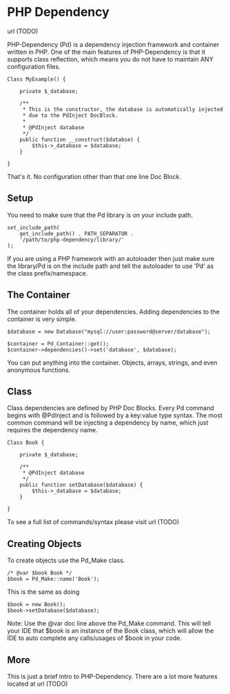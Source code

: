 # PHP Dependency #

url (TODO)

PHP-Dependency (Pd) is a dependency injection framework and container written
in PHP.  One of the main features of PHP-Dependency is that it supports
class reflection, which means you do not have to maintain ANY configuration
files.

    Class MyExample() {

        private $_database;

        /**
         * This is the constructor, the database is automatically injected
         * due to the PdInject DocBlock.
         *
         * @PdInject database
         */
        public function __construct($databse) {
            $this->_database = $database;
        }

    }

That's it.  No configuration other than that one line Doc Block.

## Setup ##

You need to make sure that the Pd library is on your include path.

    set_include_path(
        get_include_path() . PATH_SEPARATOR .
        '/path/to/php-dependency/library/'
    );

If you are using a PHP framework with an autoloader then just make sure
the library/Pd is on the include path and tell the autoloader to use 'Pd'
as the class prefix/namespace.

## The Container ##

The container holds all of your dependencies.  Adding dependencies to the
container is very simple.

    $database = new Database("mysql://user:password@server/database");

    $container = Pd_Container::get();
    $container->dependencies()->set('database', $database);

You can put anything into the container.  Objects, arrays, strings, and even
anonymous functions.

## Class ##

Class dependencies are defined by PHP Doc Blocks.  Every Pd command begins with
@PdInject and is followed by a key:value type syntax.  The most common command
will be injecting a dependency by name, which just requires the dependency name.

    Class Book {

        private $_database;

        /**
         * @PdInject database
         */
        public function setDatabase($database) {
            $this->_database = $database;
        }

    }

To see a full list of commands/syntax please visit url (TODO)

## Creating Objects ##

To create objects use the Pd_Make class.

    /* @var $book Book */
    $book = Pd_Make::name('Book');

This is the same as doing

    $book = new Book();
    $book->setDatabase($database);

Note:  Use the @var doc line above the Pd_Make command.  This will tell your
IDE that $book is an instance of the Book class, which will allow the IDE to
auto complete any calls/usages of $book in your code.

## More ##

This is just a brief intro to PHP-Dependency.  There are a lot more features
located at url (TODO)
